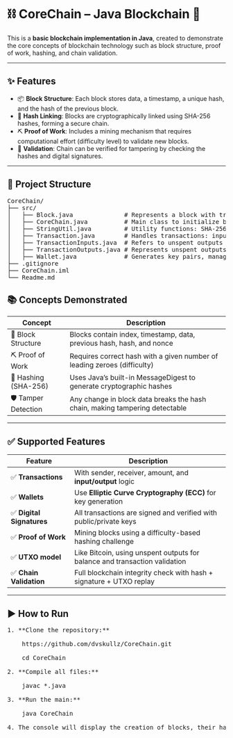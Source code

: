 # ⛓️ CoreChain – Java Blockchain 🔐

This is a **basic blockchain implementation in Java**, created to demonstrate the core concepts of blockchain technology such as block structure, proof of work, hashing, and chain validation.

---
## ✨ Features

- 📦 **Block Structure**: Each block stores data, a timestamp, a unique hash, and the hash of the previous block.
- 🔐 **Hash Linking**: Blocks are cryptographically linked using SHA-256 hashes, forming a secure chain.
- ⛏️ **Proof of Work**: Includes a mining mechanism that requires computational effort (difficulty level) to validate new blocks.
- 🧪 **Validation**: Chain can be verified for tampering by checking the hashes and digital signatures.
---
## 📁 Project Structure
<pre>
CoreChain/
├── src/
│   ├── Block.java              # Represents a block with transactions and PoW mining
│   ├── CoreChain.java          # Main class to initialize blockchain, wallets, and validate chain
│   ├── StringUtil.java         # Utility functions: SHA-256 hashing, ECDSA signature, Merkle root
│   ├── Transaction.java        # Handles transactions: inputs/outputs, signatures, and processing
│   ├── TransactionInputs.java  # Refers to unspent outputs used in a transaction
│   ├── TransactionOutputs.java # Represents unspent outputs (UTXOs) owned by a public key
│   ├── Wallet.java             # Generates key pairs, manages UTXOs, and creates signed transactions
├── .gitignore
├── CoreChain.iml
└── Readme.md
</pre>

## 📚 Concepts Demonstrated

| Concept               | Description                                                                 |
|-----------------------|-----------------------------------------------------------------------------|
| 🧱 Block Structure     | Blocks contain index, timestamp, data, previous hash, hash, and nonce       |
| ⛏️ Proof of Work        | Requires correct hash with a given number of leading zeroes (difficulty)   |
| 🔐 Hashing (SHA-256)   | Uses Java’s built-in MessageDigest to generate cryptographic hashes         |
| 🛡️ Tamper Detection    | Any change in block data breaks the hash chain, making tampering detectable |

---
## ✅ Supported Features

| Feature                  | Description                                                                |
|--------------------------|-----------------------------------------------------------------------------|
| ✅ **Transactions**       | With sender, receiver, amount, and **input/output** logic                  |
| ✅ **Wallets**            | Use **Elliptic Curve Cryptography (ECC)** for key generation               |
| ✅ **Digital Signatures** | All transactions are signed and verified with public/private keys          |
| ✅ **Proof of Work**      | Mining blocks using a difficulty-based hashing challenge                   |
| ✅ **UTXO model**         | Like Bitcoin, using unspent outputs for balance and transaction validation |
| ✅ **Chain Validation**   | Full blockchain integrity check with hash + signature + UTXO replay        |

---

## ▶️ How to Run
 <pre>
1. **Clone the repository:**
   
    https://github.com/dvskullz/CoreChain.git

    cd CoreChain

2. **Compile all files:**

    javac *.java

3. **Run the main:**

    java CoreChain

4. The console will display the creation of blocks, their hashes, and validation status.
</pre>



